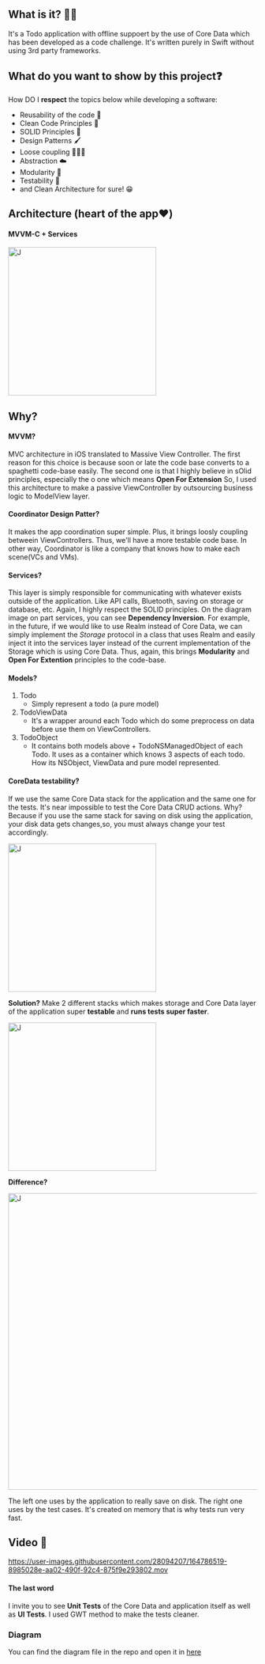 
## What is it? 🙋🏻

It's a Todo application with offline suppoert by the use of Core Data which has been developed as a code challenge. It's written purely in Swift without using 3rd party frameworks.


## What do you want to show by this project❓

How DO I **respect** the topics below while developing a software:

* Reusability of the code 🔁
* Clean Code Principles 🧼
* SOLID Principles 🥰
* Design Patterns 🖌
* Loose coupling 🙇🏻‍♂️
* Abstraction ☁️
* Modularity 🧱
* Testability 🧪
* and Clean Architecture for sure! 😁

## Architecture (heart of the app❤️)
#### MVVM-C + Services

<img src="https://www.uplooder.net/img/image/46/4aaf75fe14df0917b9a23bee6abee30b/architecture-diagram.jpg" alt="J" width="300"/>


## Why?
#### MVVM?
MVC architecture in iOS translated to Massive View Controller. The first reason for this choice is because soon or late the code base converts to a spaghetti code-base easily.  The second one is that I highly believe in sOlid principles, especially the o one which means **Open For Extension** So, I used this architecture to make a passive ViewController by outsourcing business logic to ModelView layer.

#### Coordinator Design Patter?
It makes the app coordination super simple. Plus, it brings loosly coupling betweein ViewControllers. Thus, we'll have a more testable code base. In other way, Coordinator is like a company that knows how to make each scene(VCs and VMs).

#### Services?
This layer is simply responsible for communicating with whatever exists outside of the application. Like API calls, Bluetooth, saving on storage or database, etc.
Again, I highly respect the SOLID principles. On the diagram image on part services, you can see **Dependency Inversion**. For example, in the future, if we would like to use Realm instead of Core Data, we can simply implement the *Storage* protocol in a class that uses Realm and easily inject it into the services layer instead of the current implementation of the Storage which is using Core Data. Thus, again, this brings **Modularity** and **Open For Extention** principles to the code-base.

#### Models?

1. Todo
    * Simply represent a todo (a pure model)
2. TodoViewData
    * It's a wrapper around each Todo which do some preprocess on data before use them on ViewControllers.
3. TodoObject
   * It contains both models above + TodoNSManagedObject of each Todo. It uses as a container which knows 3 aspects of each todo. How its NSObject, ViewData and pure model represented.

#### CoreData testability?

If we use the same Core Data stack for the application and the same one for the tests. It's near impossible to test the Core Data CRUD actions.
Why? Because if you use the same stack for saving on disk using the application, your disk data gets changes,so, you must always change your test accordingly.

<img src="https://www.uplooder.net/img/image/13/fc5c2227e79f65b8313313bd84bdabd4/simple.png" alt="J" width="300"/>

**Solution?**
Make 2 different stacks which makes storage and Core Data layer of the application super **testable** and **runs tests super faster**.

<img src="https://www.uplooder.net/img/image/28/728fb3e26193ed163305f680e3b72fdb/medium.png" alt="J" width="300"/>


**Difference?**

<img src="https://www.uplooder.net/img/image/99/80402952ef313e980b9ac940a569e937/Untitled-3.jpeg" alt="J" width="600"/>

The left one uses by the application to really save on disk.
The right one uses by the test cases. It's created on memory that is why tests run very fast.

## Video 🎥

https://user-images.githubusercontent.com/28094207/164786519-8985028e-aa02-490f-92c4-875f9e293802.mov




#### The last word
I invite you to see **Unit Tests** of the Core Data and application itself as well as **UI Tests**. I used GWT method to make the tests cleaner.

### Diagram
You can find the diagram file in the repo and open it in [here](draw.io) 
